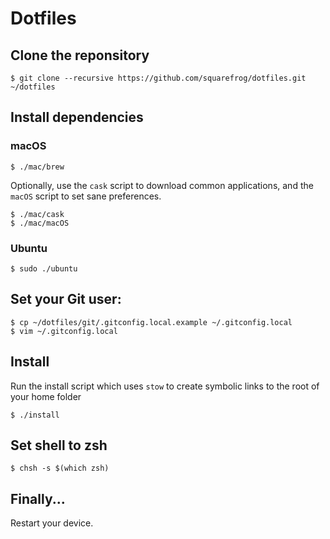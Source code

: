 # Dotfiles

## Clone the reponsitory

    $ git clone --recursive https://github.com/squarefrog/dotfiles.git ~/dotfiles

## Install dependencies
### macOS

    $ ./mac/brew

Optionally, use the `cask` script to download common applications, and the `macOS` script to set sane preferences.

    $ ./mac/cask
    $ ./mac/macOS

### Ubuntu

    $ sudo ./ubuntu

## Set your Git user:

    $ cp ~/dotfiles/git/.gitconfig.local.example ~/.gitconfig.local
    $ vim ~/.gitconfig.local

## Install

Run the install script which uses `stow` to create symbolic links to the root of your home folder

    $ ./install

## Set shell to zsh

    $ chsh -s $(which zsh)

## Finally...

Restart your device.
